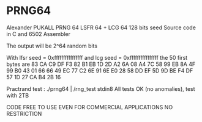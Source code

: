 # PRNG64
Alexander PUKALL PRNG 64 
LSFR 64 + LCG 64
128 bits seed
Source code in C and 6502 Assembler

The output will be 2^64 random bits

With lfsr seed = 0xffffffffffffffff
and lcg seed = 0xffffffffffffffff
the 50 first bytes are
83 CA C9 DF F3 82 B1 EB 1D 2D A2 6A 08 A4 7C 58 99 EB 8A 4F
99 B0 43 01 66 66 49 EC 77 C2 6E 91 6E E0 28 58 DD EF 5D 9D
BE F4 DF 57 1D 27 CA B4 2B 16 

Practrand test : ./prng64 | /rng_test stdin8
All tests OK (no anomalies), test with 2TB

CODE FREE TO USE EVEN FOR COMMERCIAL APPLICATIONS
NO RESTRICTION
